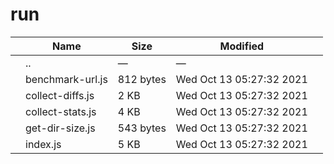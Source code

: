 run
===

<table><thead><tr class="header"><th></th><th>Name</th><th>Size</th><th>Modified</th><th></th></tr></thead><tbody><tr class="odd"><td></td><td><span class="goup">..</span></td><td>—</td><td>—</td><td></td></tr><tr class="even"><td></td><td><span class="name">benchmark-url.js</span></td><td>812 bytes</td><td>Wed Oct 13 05:27:32 2021</td><td></td></tr><tr class="odd"><td></td><td><span class="name">collect-diffs.js</span></td><td>2 KB</td><td>Wed Oct 13 05:27:32 2021</td><td></td></tr><tr class="even"><td></td><td><span class="name">collect-stats.js</span></td><td>4 KB</td><td>Wed Oct 13 05:27:32 2021</td><td></td></tr><tr class="odd"><td></td><td><span class="name">get-dir-size.js</span></td><td>543 bytes</td><td>Wed Oct 13 05:27:32 2021</td><td></td></tr><tr class="even"><td></td><td><span class="name">index.js</span></td><td>5 KB</td><td>Wed Oct 13 05:27:32 2021</td><td></td></tr></tbody></table>
